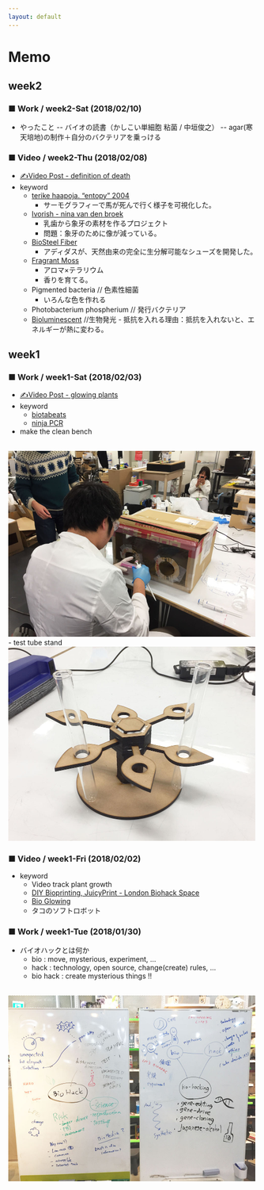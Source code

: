 ```yaml
---
layout: default
---
```


# Memo
## week2
### ■ Work / week2-Sat (2018/02/10)
- やったこと
-- バイオの読書（かしこい単細胞 粘菌 / 中垣俊之）
-- agar(寒天培地)の制作＋自分のバクテリアを乗っける

### ■ Video / week2-Thu (2018/02/08)
- [✍️Video Post - definition of death](http://bha5.bioclub.org/general/2018/02/10/definition_of_death.html)
- keyword
  - [terike haapoja. “entopy” 2004](http://www.av-arkki.fi/en/works/entropy/)
    - サーモグラフィーで馬が死んで行く様子を可視化した。
  - [Ivorish - nina van den broek](http://www.ivorish.org/)
    - 乳歯から象牙の素材を作るプロジェクト
    - 問題：象牙のために像が減っている。
  - [BioSteel Fiber](https://prtimes.jp/main/html/rd/p/000000324.000003301.html)
    - アディダスが、天然由来の完全に生分解可能なシューズを開発した。
  - [Fragrant Moss](https://orbellamoss.com/pages/about-orbella-fragrant-moss)
    - アロマ×テラリウム
    - 香りを育てる。
  - Pigmented bacteria    // 色素性細菌
    - いろんな色を作れる
  - Photobacterium phospherium    // 発行バクテリア
  - [Bioluminescent](http://biohackacademy.github.io/biofactory/class/1-incubator/bioluminescent-bacteria-isolation/) //生物発光   - 抵抗を入れる理由：抵抗を入れないと、エネルギーが熱に変わる。

## week1

### ■ Work / week1-Sat (2018/02/03)
- [✍️Video Post - glowing plants](http://bha5.bioclub.org/general/2018/02/03/glowing_plants.html)
- keyword
  - [biotabeats](http://biotabeats.org/index.html)
  - [ninja PCR](https://blog.adafruit.com/2017/03/23/ninjapcr-open-source-iot-dna-amplifier/)
- make the clean bench
<br>
<img src="image/clean_bench.JPG" width="500px">
- test tube stand
<br>
<img src="image/test_tube_stand.JPG" width="500px">


### ■ Video / week1-Fri (2018/02/02)
- keyword
  - Video track plant growth
  - [DIY Bioprinting, JuicyPrint - London Biohack Space](http://makezine.jp/blog/2016/09/prototyping-with-living-cells.html)
  - [Bio Glowing](http://jp.techcrunch.com/2014/08/12/20140811glowing-plant-is-one-of-y-combinators-very-first-biotech-startups/)
  - タコのソフトロボット

### ■ Work / week1-Tue (2018/01/30)
- バイオハックとは何か
  - bio : move, mysterious, experiment, ...
  - hack : technology, open source, change(create) rules, ...
  - bio hack : create mysterious things !!
<br>
<img src="image/what_is_bio_hacking.jpg" width="500px">
